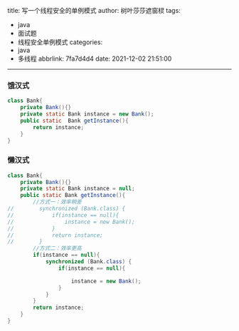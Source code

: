 title: 写一个线程安全的单例模式
author: 树叶莎莎遮窗棂
tags:
  - java
  - 面试题
  - 线程安全单例模式
categories:
  - java
  - 多线程
abbrlink: 7fa7d4d4
date: 2021-12-02 21:51:00
---
### 饿汉式

```java
class Bank{
    private Bank(){}
    private static Bank instance = new Bank();
    public static  Bank getInstance(){
        return instance;
    }
}
```

<!-- more -->

### 懒汉式

```java
class Bank{
    private Bank(){}
    private static Bank instance = null;
    public static Bank getInstance(){
        //方式一：效率稍差
//        synchronized (Bank.class) {
//            if(instance == null){
//                instance = new Bank();
//            }
//            return instance;
//        }
        //方式二：效率更高
        if(instance == null){
            synchronized (Bank.class) {
                if(instance == null){

                    instance = new Bank();
                }
            }
        }
        return instance;
    }
}
```